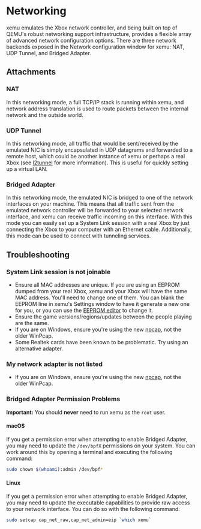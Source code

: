 # Networking

xemu emulates the Xbox network controller, and being built on top of QEMU's
robust networking support infrastructure, provides a flexible array of advanced
network configuration options. There are three network backends exposed in the
Network configuration window for xemu: NAT, UDP Tunnel, and Bridged Adapter.

## Attachments

### NAT

In this networking mode, a full TCP/IP stack is running within xemu, and network
address translation is used to route packets between the internal network and
the outside world.

### UDP Tunnel

In this networking mode, all traffic that would be sent/received by the emulated
NIC is simply encapsulated in UDP datagrams and forwarded to a remote host,
which could be another instance of xemu or perhaps a real Xbox (see
[l2tunnel](github.com/mborgerson/l2tunnel) for more information). This is useful
for quickly setting up a virtual LAN.

### Bridged Adapter

In this networking mode, the emulated NIC is bridged to one of the network
interfaces on your machine. This means that all traffic sent from the emulated
network controller will be forwarded to your selected network interface, and
xemu can receive traffic incoming on this interface. With this mode you can
easily set up a System Link session with a real Xbox by just connecting the Xbox
to your computer with an Ethernet cable. Additionally, this mode can be used to
connect with tunneling services.

## Troubleshooting

### System Link session is not joinable

* Ensure all MAC addresses are unique. If you are using an EEPROM dumped from your real Xbox, xemu and your Xbox will have the same MAC address. You'll need to change one of them. You can blank the EEPROM line in xemu's Settings window to have it generate a new one for you, or you can use the [EEPROM editor](https://github.com/Ernegien/XboxEepromEditor) to change it.
* Ensure the game versions/regions/updates between the people playing are the same.
* If you are on Windows, ensure you're using the new [npcap](https://nmap.org/npcap/), not the older WinPcap.
* Some Realtek cards have been known to be problematic. Try using an alternative adapter.

### My network adapter is not listed
* If you are on Windows, ensure you're using the new [npcap](https://nmap.org/npcap/), not the older WinPcap.

### Bridged Adapter Permission Problems

**Important:** You should **never** need to run xemu as the `root` user.

#### macOS

If you get a permission error when attempting to enable Bridged Adapter,
you may need to update the `/dev/bpfX` permissions on your system. You can
work around this by opening a terminal and executing the following command:

```bash
sudo chown $(whoami):admin /dev/bpf*
```

#### Linux

If you get a permission error when attempting to enable Bridged Adapter,
you may need to update the executable capabilities to provide raw access
to your network interface. You can do so with the following command:

```bash
sudo setcap cap_net_raw,cap_net_admin=eip `which xemu`
```
